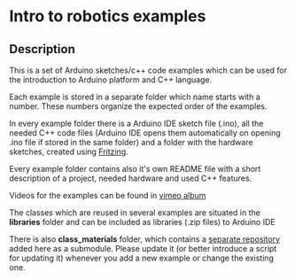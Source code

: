 # Intro to robotics examples

## Description
This is a set of Arduino sketches/c++ code examples which can be used for the introduction 
to Arduino platform and C++ language. 

Each example is stored in a separate folder which name starts with a number. These numbers organize the expected order 
of the examples. 

In every example folder there is a Arduino IDE sketch file (.ino), all the needed C++ code files 
(Arduino IDE opens them automatically on opening .ino file if stored in the same folder) and a folder with the 
hardware sketches, created using [Fritzing](http://fritzing.org/home/).

Every example folder contains also it's own README file with a short description of a project, needed hardware and
used C++ features.

Videos for the examples can be found in [vimeo album](https://vimeo.com/album/5646814)

The classes which are reused in several examples are situated in the **libraries** folder and can be included as libraries
(.zip files) to Arduino IDE

There is also **class_materials** folder, which contains a [separate repository](https://github.com/ReDI-School/intro_to_robotics_class_materials) added here as a submodule.
Please update it (or better introduce a script for updating it) whenever you add a new example or change the existing one. 


